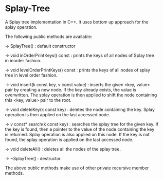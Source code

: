 # Splay-Tree
A Splay tree implementation in C++. It uses bottom up approach for the splay operation.

The following public methods are available:

 -> SplayTree() : default constructor
 
 -> void inOrderPrintKeys() const  : prints the keys of all nodes of Splay tree in inorder fashion.
 
 -> void levelOrderPrintKeys() const  : prints the keys of all nodes of splay tree in level order fashion.

-> void insert(k const key, v const value) : inserts the given <key, value> pair by creating a new node. If the key already exists, the value is overwritten. The splay operation is then applied to shift the node containing this <key, value> pair to the root.

-> 	void deleteKey(k const key)  : deletes the node containing the key. Splay operation is then applied on the last accessed node.

-> 	v const* search(k const key) : searches the splay tree for the given key. If the key is found, then a pointer to the value of the node containing the key is returned. Splay operation is also applied on this node. If the key is not found, the splay operation is applied on the last accessed node.

-> 	void deleteAll() : deletes all the nodes of the splay tree.

-> ~SplayTree() :  destructor.

The above public methods make use of other private recursive member methods.
